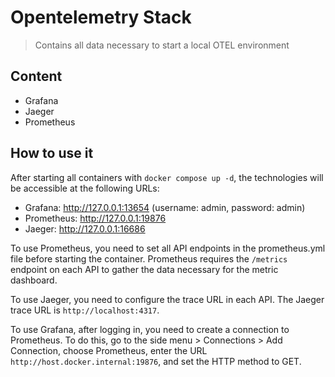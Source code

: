# Opentelemetry Stack

> Contains all data necessary to start a local OTEL environment

## Content
- Grafana
- Jaeger
- Prometheus

## How to use it
After starting all containers with `docker compose up -d`, the technologies will be accessible at the following URLs:
- Grafana: http://127.0.0.1:13654 (username: admin, password: admin)
- Prometheus: http://127.0.0.1:19876
- Jaeger: http://127.0.0.1:16686

To use Prometheus, you need to set all API endpoints in the prometheus.yml file before starting the container. Prometheus requires the `/metrics` endpoint on each API to gather the data necessary for the metric dashboard.

To use Jaeger, you need to configure the trace URL in each API. The Jaeger trace URL is `http://localhost:4317`.

To use Grafana, after logging in, you need to create a connection to Prometheus. To do this, go to the side menu > Connections > Add Connection, choose Prometheus, enter the URL `http://host.docker.internal:19876`, and set the HTTP method to GET.